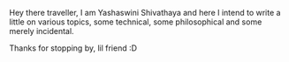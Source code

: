 Hey there traveller, I am Yashaswini Shivathaya and here I intend to write a little on various topics, some technical, some philosophical and some merely incidental. 

Thanks for stopping by, lil friend :D